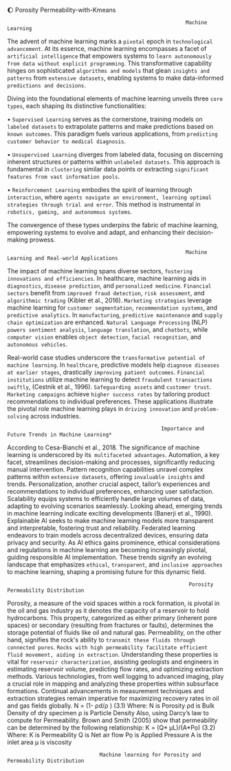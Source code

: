 :moon: Porosity Permeability-with-Kmeans
                
                                                              Machine Learning

The advent of machine learning marks a `pivotal` epoch in `technological advancement`. At its essence, machine learning encompasses a facet of `artificial intelligence` that empowers systems to `learn autonomously from data without explicit programming`. This transformative capability hinges on sophisticated `algorithms and models` that glean `insights and patterns` from `extensive datasets`, enabling systems to make data-informed `predictions and decisions`.

Diving into the foundational elements of machine learning unveils three `core types`, each shaping its distinctive functionalities:

•	`Supervised Learning` serves as the cornerstone, training models on `labeled datasets` to extrapolate patterns and make predictions based on `known outcomes`. This paradigm fuels various applications, from `predicting customer behavior to medical diagnosis`.

•	`Unsupervised Learning` diverges from labeled data, focusing on discerning inherent structures or patterns within `unlabeled datasets`. This approach is fundamental in `clustering` similar data points or extracting `significant features from vast information pools`.

•	`Reinforcement Learning` embodies the spirit of learning through `interaction`, where `agents navigate an environment, learning optimal strategies through trial and error`. This method is instrumental in `robotics, gaming, and autonomous systems`.

The convergence of these types underpins the fabric of machine learning, empowering systems to evolve and adapt, and enhancing their decision-making prowess.

                                                              Machine Learning and Real-world Applications
                
The impact of machine learning spans diverse sectors, `fostering innovations and efficiencies`. In healthcare, machine learning aids in `diagnostics`, `disease prediction`, and `personalized medicine`. `Financial sectors` benefit from `improved fraud detection`, `risk assessment`, and `algorithmic trading` (Kibler et al., 2016). `Marketing strategies` leverage machine learning for `customer segmentation`, `recommendation systems`, and `predictive analytics`. In `manufacturing`, `predictive maintenance` and `supply chain optimization` are enhanced. `Natural Language Processing` (NLP) `powers sentiment analysis`, `language translation`, and `chatbots`, while `computer vision` enables `object detection`, `facial recognition`, and `autonomous vehicles`.

Real-world case studies underscore the `transformative potential of machine learning`. In `healthcare`, predictive models help `diagnose diseases at earlier stages`, drastically `improving patient outcomes`. `Financial institutions` utilize machine learning to detect `fraudulent transactions swiftly`, (Cestnik et al., 1996). `Safeguarding assets` and `customer trust`. `Marketing campaigns` achieve `higher success rates` by tailoring product recommendations to individual preferences. These applications illustrate the pivotal role machine learning plays in `driving innovation` and `problem-solving` across industries.

                                                      Importance and Future Trends in Machine Learning*

According to Cesa-Bianchi et al., 2018. The significance of machine learning is underscored by its` multifaceted advantages`. Automation, a key facet, streamlines decision-making and processes, significantly reducing manual intervention. Pattern recognition capabilities unravel complex patterns within `extensive datasets`, offering `invaluable insights` and trends. Personalization, another crucial aspect, tailor’s experiences and recommendations to individual preferences, enhancing user satisfaction. Scalability equips systems to efficiently handle large volumes of data, adapting to evolving scenarios seamlessly.
Looking ahead, emerging trends in machine learning indicate exciting developments (Banerji et al., 1990). Explainable AI seeks to make machine learning models more transparent and interpretable, fostering trust and reliability. Federated learning endeavors to train models across decentralized devices, ensuring data privacy and security. As AI ethics gains prominence, ethical considerations and regulations in machine learning are becoming increasingly pivotal, guiding responsible AI implementation. These trends signify an evolving landscape that emphasizes `ethical`, `transparent`, and `inclusive approaches` to machine learning, shaping a promising future for this dynamic field.

                                                               Porosity Permeability Distribution

Porosity, a measure of the void spaces within a rock formation, is pivotal in the oil and gas industry as it denotes the capacity of a reservoir to hold hydrocarbons. This property, categorized as either primary (inherent pore spaces) or secondary (resulting from fractures or faults), determines the storage potential of fluids like oil and natural gas. Permeability, on the other hand, signifies the rock's ability to `transmit these fluids through connected pores`. `Rocks with high permeability facilitate efficient fluid movement, aiding in extraction`. Understanding these properties is vital for `reservoir characterization`, assisting geologists and engineers in estimating reservoir volume, predicting flow rates, and optimizing extraction methods. Various technologies, from well logging to advanced imaging, play a crucial role in mapping and analyzing these properties within subsurface formations. Continual advancements in measurement techniques and extraction strategies remain imperative for maximizing recovery rates in oil and gas fields globally.
N = (1-  ρd/ρ  )											(3.1)
Where:
N is Porosity
ρd is Bulk Density of dry specimen
ρ is Particle Density
Also, using Darcy’s law to compute for Permeability. Brown and Smith (2005) show that permeability can be determined by the following relationship:
K = (Q* μL)/(A*Pọ)											(3.2)
Where:
K is Permeability
Q is Net air flow
Pọ is Applied Pressure
A is the inlet area
μ is viscosity

                                  Machine learning for Porosity and Permeability Distribution
